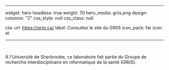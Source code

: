 ---
  widget: hero
  headless: true
  weight: 70
  hero_media: griis.png
  design:
  columns: "2"
  css_style: null
  css_class: null

  cta:
  url: https://griis.ca/
  label: Consultez le site du GRIIS
  icon_pack: far
  icon: at

  ---
<br>

  À l'Université de Sherbrooke, ce laboratoire fait partie du Groupe de recherche interdisciplinaire
  en informatique de la santé (GRIIS).

  <br>
